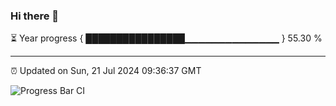 ### Hi there 👋

⏳ Year progress { ████████████████▁▁▁▁▁▁▁▁▁▁▁▁▁▁ } 55.30 %

---

⏰ Updated on Sun, 21 Jul 2024 09:36:37 GMT

![Progress Bar CI](https://github.com/IshwaranRudhara/GIT-ACTION/workflows/Progress%20Bar%20CI/badge.svg)
